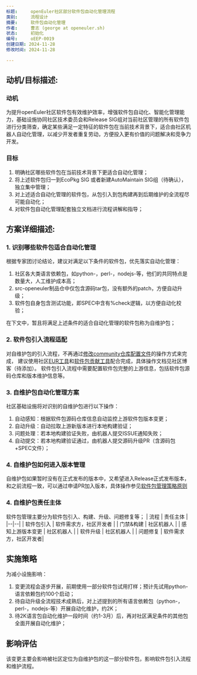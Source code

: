 ```yaml
---
标题:     openEuler社区部分软件包自动化管理流程
类别:     流程设计
摘要:     软件包自动化管理
作者:     曹志 (george at openeuler.sh)
状态:     初始化
编号:     oEEP-0019
创建日期: 2024-11-28
修改时间: 2024-11-28 

---
```


## 动机/目标描述:
### 动机
为提升openEuler社区软件包有效维护效率，增强软件包自动化、智能化管理能力，基础设施协同社区技术委员会和Release SIG组对当前社区管理的所有软件包进行分类筛查，确定某些满足一定特征的软件包在当前技术背景下，适合由社区机器人自动化管理，以减少开发者重复劳动，方便投入更有价值的问题解决和竞争力开发。

### 目标
1. 明确社区哪些软件包在当前技术背景下更适合自动化管理；
2. 将上述软件包归一到EcoPkg SIG 或者新建AutoMaintain SIG组（待确认），独立集中管理；
3. 对上述适合自动化管理的软件包，从包引入到包构建再到后期维护的全流程尽可能自动化；
4. 对软件包自动化管理配套独立文档进行流程讲解和指导；

## 方案详细描述:

### 1. 识别哪些软件包适合自动化管理
根据专家团讨论结论，建议对满足以下条件的软件包，优先落实自动化管理：
1. 社区各大类语言依赖包，如python-，perl-，nodejs-等，他们的共同特点是数量大，人工维护成本高；
2. src-openeuler制品仓中仅包含源码tar包，没有额外的patch，方便自动升级；
3. 软件包自身包含测试功能，即SPEC中含有%check逻辑，以方便自动化校验；

在下文中，暂且将满足上述条件的适合自动化管理的软件包称为自维护包；

### 2. 软件包引入流程适配
对自维护包的引入流程，不再通过[修改community仓库配置文件](https://gitee.com/openeuler/community/blob/master/zh/contributors/create-package.md#%E6%93%8D%E4%BD%9C%E6%AD%A5%E9%AA%A4)的操作方式来完成，
建议使用社区[EUR工具](https://eur.openeuler.openatom.cn/coprs/)和[软件包贡献工具](https://software-pkg.openeuler.org/zh/package)配合完成，具体操作文档见社区博客（待添加）。
软件包引入流程中需要配置软件包完整的上游信息，包括软件包源码仓库和版本维护信息等。

### 3. 自维护包自动化管理方案
社区基础设施将对识别的自维护包进行以下操作：
 1. 自动感知：根据软件包源码仓库信息自动监控上游软件包版本变更；
 2. 自动升级：自动拉取上游新版本进行本地构建验证；
 3. 问题处理：若本地构建验证失败，由机器人提交ISSUE通知失败；
 4. 自动提交：若本地构建验证通过，由机器人提交源码升级PR（含源码包+SPEC文件）；

### 4. 自维护包如何进入版本管理
自维护包如果暂时没有在正式发布的版本中，又希望进入Release正式发布版本，和之前流程一致，可以通过申请PR加入版本，具体操作参见[软件包管理策略原则](https://gitee.com/openeuler/community/blob/master/zh/technical-committee/governance/software-management.md?skip_mobile=true#openeuler-%E8%BD%AF%E4%BB%B6%E5%8C%85%E7%AE%A1%E7%90%86%E7%AD%96%E7%95%A5%E5%8E%9F%E5%88%99)

### 4. 自维护包责任主体
软件包管理主要分为软件包引入、构建、升级、问题修复等；
| 流程 | 责任主体  |
|--|--|
| 软件包引入 | 软件需求方，社区开发者 |
| 门禁&构建 | 社区机器人 |
| 感知上游版本变更 | 社区机器人 |
| 软件升级 | 社区机器人 |
| 问题修复 | 软件需求方，社区开发者|

## 实施策略
为减小设施影响：
 1. 变更流程会逐步开展，前期使用一部分软件包试用打样；预计先试用python-语言依赖包约100个启动；
 2. 待自动升级全流程技术成熟后，对上述提到的所有语言依赖包（python-，perl-，nodejs-等）开展自动化维护，约2K；
 3. 待2K语言包自动化维护一段时间（约1-3月）后，再对社区满足条件的其他包全面开展自动化维护；

## 影响评估
该变更主要会影响被社区定位为自维护包的这一部分软件包，影响软件包引入流程和维护流程。


